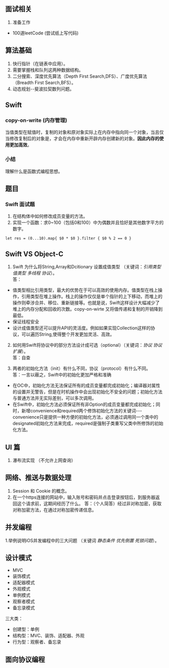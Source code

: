 ## 面试相关
1. 准备工作
 - 100道leetCode (尝试纸上写代码)


## 算法基础
1. 快行指针（在链表中应用）。
2. 需要掌握栈和队列这两种数据结构。
3. 二分搜索、深度优先算法（Depth First Search,DFS）、广度优先算法（Breadth First Search,BFS）。
4. 动态规划--斐波拉契数列问题。

## Swift

### copy-on-write (内存管理)
当值类型在赋值时，复制的对象和原对象实际上在内存中指向同一个对象，当且仅当修改复制后的对象是，才会在内存中重新开辟内存创建新的对象。**因此内存的使用更加高效**。

### 小结
理解什么是函数式编程思想。

## 题目

### Swift 面试题
1. 在结构体中如何修改成员变量的方法。
2. 实现一个函数：求0~100（包括0和100）中为偶数并且恰好是其他数字平方的数字。

```
let res = (0...10).map{ $0 * $0 }.filter { $0 % 2 == 0 }
```

## Swift VS Object-C

1. Swift 为什么将String,Array和Dcitionary 设置成值类型 （关键词：*引用类型* *值类型* *多线程* *协议*）。<br>
答：<br>
 - 值类型相比引用类型，最大的优势在于可以高效的使用内存。值类型在栈上操作，引用类型在堆上操作。栈上的操作仅仅是单个指针的上下移动，而堆上的操作则牵涉合并、移位、重新链接等。也就是说，Swift这样设计大幅减少了堆上的内存分配和回收的次数。copy-on-wirte 又将值传递和复制的开销降到最低。
 - 保证线程安全
 - 设计成值类型还可以提升API的灵活度。例如如果实现Collection这样的协议，可以遍历String,使得整个开发更加灵活、高效。
2. 如何用Swift将协议中的部分方法设计成可选（optional）（关键词：*协议* *协议扩展*）。<br>
答：自查

3. 两者的初始化方法（init）有什么不同，协议（protocol）有什么不同。<br>
答：一言以蔽之，Swift中的初始化更加严格和准确<br>
 - 在OC中，初始化方法无法保证所有的成员变量都完成初始化；编译器对属性的设置并无警告，但是在时机操作中会出现初始化不安全的问题；初始化方法与普通方法并无实际差别，可以多次调用。
 - 在Swift中，初始化方法必须保证所有非Option的成员变量都完成初始化；同时，新增convenience和required两个修饰初始化方法的关键词---convenience只是提供一种方便的初始化方法，必须通过调用同一个类中的designated初始化方法来完成，required是强制子类重写父类中所修饰的初始化方法。

## UI 篇
1. 瀑布流实现 （不允许上网查询）

## 网络、推送与数据处理
1. Session 和 Cookie 的概念。
2. 在一个https连接的网站中，输入账号和密码并点击登录按钮后，到服务器返回这个请求前，这期间经历了什么。
 答：（个人简答）经过非对称加密，获取对称加密方法，在通过对称加密传递信息。

## 并发编程
1.举例说明iOS并发编程中的三大问题 （关键词 *静态条件* *优先倒置* *死锁问题*）。

## 设计模式

- MVC
- 装饰模式
- 适配器模式
- 外观模式
- 单例模式
- 观察者模式
- 备忘录模式

三大类：
- 创建型：单例
- 结构型：MVC、装饰、适配器、外观 
- 行为型：观察者、备忘录

## 面向协议编程

